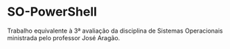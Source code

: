 # SO-PowerShell
Trabalho equivalente à 3ª avaliação da disciplina de Sistemas Operacionais ministrada pelo professor José Aragão.
